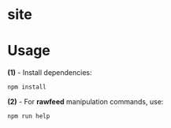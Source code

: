 # site

# Usage

**(1)** - Install dependencies:

```shell
npm install
```

**(2)** - For **rawfeed** manipulation commands, use:

```shell
npm run help
```
